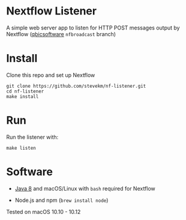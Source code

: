 # Nextflow Listener

A simple web server app to listen for HTTP POST messages output by Nextflow ([qbicsoftware](https://github.com/qbicsoftware/nextflow.git) `nfbroadcast` branch)

# Install

Clone this repo and set up Nextflow

```
git clone https://github.com/stevekm/nf-listener.git
cd nf-listener
make install
```

# Run

Run the listener with:

```
make listen
```

# Software

- [Java 8](http://www.oracle.com/technetwork/java/javase/downloads/jdk8-downloads-2133151.html) and macOS/Linux with `bash` required for Nextflow

- Node.js and npm (`brew install node`)

Tested on macOS 10.10 - 10.12
